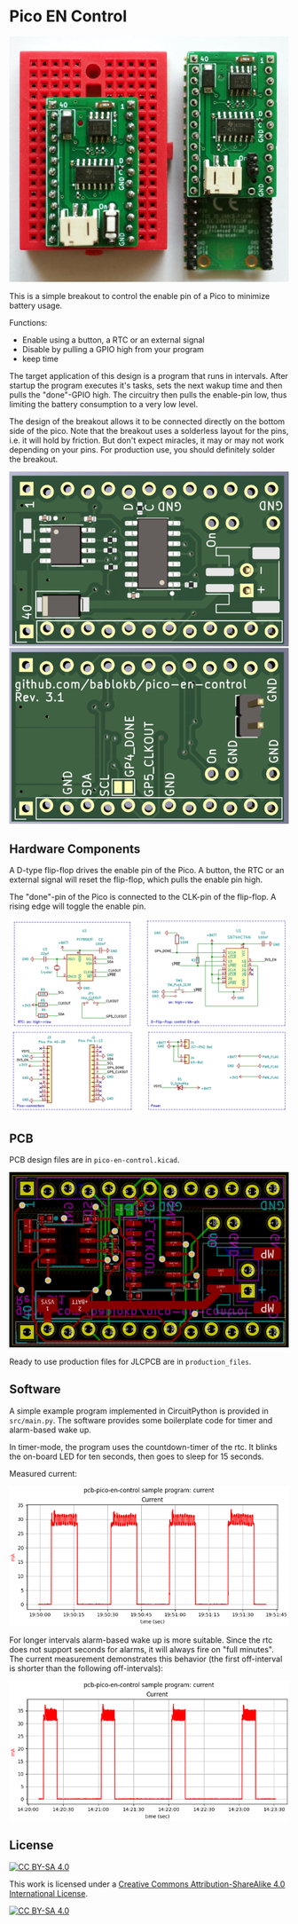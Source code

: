 Pico EN Control
===============

![](pcb.jpg)

This is a simple breakout to control the enable pin of a Pico to
minimize battery usage.

Functions:
  * Enable using a button, a RTC or an external signal
  * Disable by pulling a GPIO high from your program
  * keep time

The target application of this design is a program that runs in
intervals. After startup the program executes it's tasks, sets
the next wakup time and then pulls the "done"-GPIO high.
The circuitry then pulls the enable-pin low, thus limiting the
battery consumption to a very low level.

The design of the breakout allows it to be connected directly on the bottom
side of the pico. Note that the breakout uses a solderless layout for the
pins, i.e. it will hold by friction. But don't expect miracles, it may
or may not work depending on your pins. For production use, you should
definitely solder the breakout.

![](pcb-3D-top.png)
![](pcb-3D-bot.png)


Hardware Components
-------------------

A D-type flip-flop drives the enable pin of the Pico. A
button, the RTC or an external signal will reset the flip-flop,
which pulls the enable pin high.

The "done"-pin of the Pico is connected to the CLK-pin of
the flip-flop. A rising edge will toggle the enable pin.

![](schematic.png)


PCB
---

PCB design files are in `pico-en-control.kicad`.

![](pcb-layout.png)

Ready to use production files for JLCPCB are in `production_files`.


Software
--------

A simple example program implemented in CircuitPython
is provided in `src/main.py`. The software provides some boilerplate
code for timer and alarm-based wake up.

In timer-mode, the program uses the countdown-timer of the rtc. It
blinks the on-board LED for ten seconds, then goes to sleep for 15 seconds.

Measured current:

![](current-timer.png)

For longer intervals alarm-based wake up is more suitable. Since the rtc
does not support seconds for alarms, it will always fire on "full minutes".
The current measurement demonstrates this behavior (the first off-interval
is shorter than the following off-intervals):

![](current-alarm.png)


License
-------

[![CC BY-SA 4.0][cc-by-sa-shield]][cc-by-sa]

This work is licensed under a
[Creative Commons Attribution-ShareAlike 4.0 International
License][cc-by-sa].

[![CC BY-SA 4.0][cc-by-sa-image]][cc-by-sa]

[cc-by-sa]: http://creativecommons.org/licenses/by-sa/4.0/
[cc-by-sa-image]: https://licensebuttons.net/l/by-sa/4.0/88x31.png
[cc-by-sa-shield]:
https://img.shields.io/badge/License-CC%20BY--SA%204.0-lightgrey.svg
